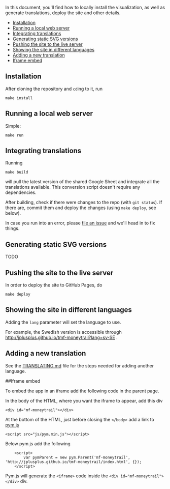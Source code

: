 In this document, you'll find how to locally install the visualization, as well as generate translations, deploy the site and other details.

  - [Installation](#installation)
  - [Running a local web server](#running-a-local-web-server)
  - [Integrating translations](#integrating-translations)
  - [Generating static SVG versions](#generating-static-svg-versions)
  - [Pushing the site to the live server](#pushing-the-site-to-the-live-server)
  - [Showing the site in different languages](#showing-the-site-in-different-languages)
  - [Adding a new translation](#adding-a-new-translation)
  - [Iframe embed](#iframe-embed)


## Installation

After cloning the repository and `cd`ing to it, run

    make install

## Running a local web server

Simple:

    make run

## Integrating translations

Running

    make build

will pull the latest version of the shared Google Sheet and integrate all the translations available. This conversion script doesn't require any dependencies. 

After building, check if there were changes to the repo (with `git status`). If there are, commit them and deploy the changes (using `make deploy`, see below).

In case you run into an error, please [file an issue](https://github.com/jplusplus/tmf-moneytrail/issues/new) and we'll head in to fix things.

## Generating static SVG versions

TODO

## Pushing the site to the live server

In order to deploy the site to GitHub Pages, do

    make deploy

## Showing the site in different languages

Adding the `lang` parameter will set the language to use.

For example, the Swedish version is accessible through http://jplusplus.github.io/tmf-moneytrail?lang=sv-SE .

## Adding a new translation

See the [TRANSLATING.md](https://github.com/jplusplus/tmf-moneytrail/blob/master/TRANSLATING.md) file for the steps needed for adding another language.

##Iframe embed

To embed the app in an iframe add the following code in the parent page.

In the body of the HTML, where you want the iframe to appear, add this div

    <div id="mf-moneytrail"></div>


At the bottom of the HTML, just before closing the `</body>` add a link to [pym.js](http://blog.apps.npr.org/pym.js/dist/pym.min.js)

    <script src="js/pym.min.js"></script>

Below pym.js add the following

        <script>
            var pymParent = new pym.Parent('mf-moneytrail', 'http://jplusplus.github.io/tmf-moneytrail/index.html', {});
        </script>
        
Pym.js will generate the `<iframe>` code inside the `<div id="mf-moneytrail"></div>` div.

